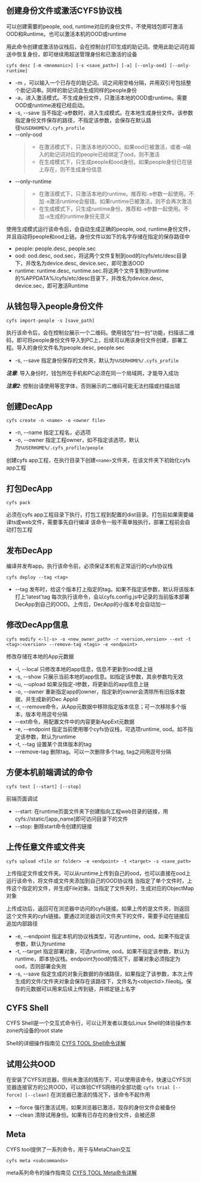 ## 创建身份文件或激活CYFS协议栈
可以创建需要的people, ood, runtime对应的身份文件，不使用钱包即可激活OOD和Runtime。也可以激活本机的OOD或runtime

用此命令创建或激活协议栈后，会在控制台打印生成的助记词。使用此助记词在超送中恢复身份，即可继续用超送管理身份和已激活的设备

```cyfs desc [-m <mnemonic>] [-s <save_path>] [-a] [--only-ood] [--only-runtime]```
- -m <mnemonic>，可以输入一个已存在的助记词。词之间用空格分隔，并用双引号包括整个助记词串。同样的助记词会生成同样的people身份
- -a，进入激活模式。不生成身份文件，只激活本地的OOD或runtime。需要OOD或runtime进程已经启动。
- -s, --save 当不指定-a参数时，进入生成模式。在本地生成身份文件。该参数指定身份文件保存的路径，不指定该参数，会保存在默认路径`%USERHOME%/.cyfs_profile`
- --only-ood 
  > - 在激活模式下，只激活本地的OOD。如果ood已被激活，或者`-m`输入的助记词对应的people已经绑定了ood，则不激活
  > - 在生成模式下，只生成people和ood身份。如果people身份已在链上存在，则不生成身份信息
- --only-runtime 
  > - 在激活模式下，只激活本地的runtime。推荐和`-m`参数一起使用。不加`-m`激活runtime会报错。如果runtime已被激活，则不会再次激活
  > - 在生成模式下，只生成runtime身份。推荐和`-m`参数一起使用。不加`-m`生成的runtime身份无意义

使用生成模式运行该命令后，会自动生成正确的people, ood, runtime身份文件，并且自动将people和ood上链。身份文件以如下的名字存储在指定的保存路径中
- people: people.desc, people.sec
- ood: ood.desc, ood.sec，将这两个文件复制到ood的/cyfs/etc/desc目录下，并改名为device.desc, device.sec，即可激活OOD
- runtime: runtime.desc, runtime.sec.将这两个文件复制到runtime的%APPDATA%/cyfs/etc/desc目录下，并改名为device.desc, device.sec，即可激活Runtime

## 从钱包导入people身份文件
```cyfs import-people -s [save_path]```

执行该命令后，会在控制台展示一个二维码。使用钱包"扫一扫"功能，扫描该二维码，即可将people身份文件导入到PC上，后续可以用该身份文件创建，部署工程。导入的身份文件名为people.desc, people.sec
- -s, --save 指定身份保存的文件夹，默认为`%USERHOME%/.cyfs_profile`

**_注意_**: 导入身份时，钱包所在手机和PC必须在同一个局域网，才能导入成功

**_注意2_**: 控制台请使用等宽字体，否则展示的二维码可能无法扫描或扫描出错

## 创建DecApp
```cyfs create -n <name> -o <owner file>```
- -n, --name 指定工程名，必选项
- -o, --owner 指定工程owner，如不指定该选项，默认为`%USERHOME%/.cyfs_profile/people`

创建cyfs app工程，在执行目录下创建```<name>```文件夹，在该文件夹下初始化cyfs app工程
## 打包DecApp
```cyfs pack```

必须在cyfs app工程目录下执行，打包工程到配置的dist目录。打包前如果需要编译ts或web文件，需要事先自行编译
该命令一般不需单独执行，部署工程前会自动打包工程
## 发布DecApp
编译并发布app。执行该命令前，必须保证本机有正常运行的cyfs协议栈

```cyfs deploy --tag <tag>```

- --tag 发布时，给这个版本打上指定的tag。如果不指定该参数，默认将该版本打上'latest'tag
每次执行该命令，会以cyfs.config.js中记录的当前版本部署DecApp到自己的OOD。上传后，DecApp的小版本号会自动加一

## 修改DecApp信息
```cyfs modify <-l|-s> -o <new_owner_path> -r <version,version> --ext -t <tag>:<version> --remove-tag <tags> -e <endpoint>```

修改存储在本地的App元数据
- -l, --local 只修改本地的app信息，信息不更新到ood或上链
- -s, --show 只展示当前本地的app信息。如指定该参数，其余参数均无效
- -u, --upload 如果没指定-l参数，将更新后的app信息上链
- -o, --owner 重新指定app的owner，指定新的owner会清除所有旧版本数据，并生成新的Dec AppId
- -r, --remove命令，从App元数据中移除指定版本信息；可一次移除多个版本，版本号用逗号分隔
- --ext命令，用配置文件中的内容更新AppExt元数据
- -e, --endpoint 指定当前使用哪个cyfs协议栈，可选项runtime, ood。如不指定该参数，默认为runtime
- -t, --tag 设置某个具体版本的tag
- --remove-tag 删除tag。可以一次删除多个tag, tag之间用逗号分隔
## 方便本机前端调试的命令
```cyfs test [--start] [--stop]```

前端页面调试
- --start: 在runtime页面文件夹下创建指向工程web目录的链接，用cyfs://static/[app_name]即可访问目录下的文件
- --stop: 删除start命令创建的链接
## 上传任意文件或文件夹
```cyfs upload <file or folder> -e <endpoint> -t <target> -s <save_path>```

上传指定文件或文件夹。可以从runtime上传到自己的ood，也可以直接在ood上运行该命令，将文件或文件夹添加到自己的OOD协议栈
当指定了单个文件时，上传这个指定的文件，并生成File对象。当指定了文件夹时，生成对应的ObjectMap对象<br>

上传成功后，返回可在浏览器中访问的cyfs链接。如果上传的是文件夹，则返回这个文件夹的cyfs链接。要通过浏览器访问文件夹下的文件，需要手动在链接后追加内部路径

- -e, --endpoint 指定本机的协议栈类型，可选runtime，ood。如果不指定该参数，默认为runtime
- -t, --target 指定部署对象，可选runtime, ood。如果不指定该参数，默认为runtime，即本协议栈。endpoint为ood的情况下，部署对象必须指定为ood，否则部署会失败
- -s, --save 指定生成的对象元数据的存储路径，如果指定了该参数，本次上传生成的文件/文件夹对象会保存在该路径下，文件名为\<objectid>.fileobj。保存的元数据可以用来后续上传到链，并绑定链上名字

## CYFS Shell
CYFS Shell是一个交互式命令行，可以让开发者以类似Linux Shell的体验操作本zone内设备的root state

Shell的详细操作指南见
[CYFS TOOL Shell命令详解](./CYFS-SHELL使用.md)

## 试用公共OOD
在安装了CYFS浏览器，但尚未激活的情形下，可以使用该命令，快速让CYFS浏览器连接官方的公共OOD，可以体验CYFS网络的全部功能
`cyfs trial [--force] [--clean]`
在浏览器已激活的情况下，该命令不起作用
- --force 强行激活试用，如果浏览器已激活，现存的身份文件会被备份
- --clean 清除试用身份。如果有已存在的身份文件，会被还原

## Meta
CYFS tool提供了一系列命令，用于与MetaChain交互

`cyfs meta <subcommands>`

meta系列命令的操作指南见
[CYFS TOOL Meta命令详解](./CYFS-Tool-Meta%E5%91%BD%E4%BB%A4.md)
